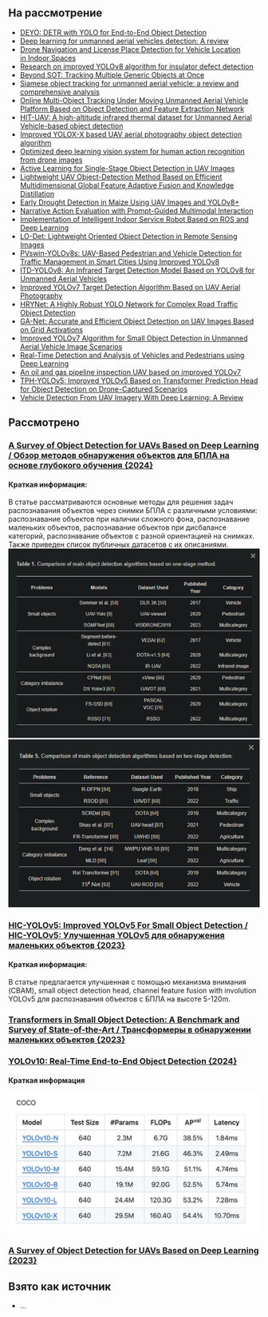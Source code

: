 ## На рассмотрение
* [DEYO: DETR with YOLO for End-to-End Object Detection](https://arxiv.org/abs/2402.16370)
* [Deep learning for unmanned aerial vehicles detection: A review](https://www.sciencedirect.com/science/article/pii/S1574013723000813#sec1)
* [Drone Navigation and License Place Detection for Vehicle Location in Indoor Spaces](https://link.springer.com/chapter/10.1007/978-3-031-49552-6_31)
* [Research on improved YOLOv8 algorithm for insulator defect detection](https://link.springer.com/article/10.1007/s11554-023-01401-9)
* [Beyond SOT: Tracking Multiple Generic Objects at Once](https://research.google/pubs/beyond-sot-tracking-multiple-generic-objects-at-once/)
* [Siamese object tracking for unmanned aerial vehicle: a review and comprehensive analysis](https://link.springer.com/article/10.1007/s10462-023-10558-5)
* [Online Multi-Object Tracking Under Moving Unmanned Aerial Vehicle Platform Based on Object Detection and Feature Extraction Network](https://link.springer.com/article/10.1007/s12204-022-2540-4)
* [HIT-UAV: A high-altitude infrared thermal dataset for Unmanned Aerial Vehicle-based object detection](https://link.springer.com/article/10.1038/s41597-023-02066-6)
* [Improved YOLOX-X based UAV aerial photography object detection algorithm](https://www.sciencedirect.com/science/article/pii/S0262885623000719)
* [Optimized deep learning vision system for human action recognition from drone images](https://link.springer.com/article/10.1007/s11042-023-15930-9)
* [Active Learning for Single-Stage Object Detection in UAV Images](https://openaccess.thecvf.com/content/WACV2024/html/Yamani_Active_Learning_for_Single-Stage_Object_Detection_in_UAV_Images_WACV_2024_paper.html)
* [Lightweight UAV Object-Detection Method Based on Efficient Multidimensional Global Feature Adaptive Fusion and Knowledge Distillation](https://www.mdpi.com/2079-9292/13/8/1558)
* [Early Drought Detection in Maize Using UAV Images and YOLOv8+](https://www.mdpi.com/2504-446X/8/5/170)
* [Narrative Action Evaluation with Prompt-Guided Multimodal Interaction](https://arxiv.org/abs/2404.14471)
* [Implementation of Intelligent Indoor Service Robot Based on ROS and Deep Learning](https://www.mdpi.com/2075-1702/12/4/256)
* [LO-Det: Lightweight Oriented Object Detection in Remote Sensing Images](https://arxiv.org/abs/2209.07709)
* [PVswin-YOLOv8s: UAV-Based Pedestrian and Vehicle Detection for Traffic Management in Smart Cities Using Improved YOLOv8](https://www.mdpi.com/2504-446X/8/3/84)
* [ITD-YOLOv8: An Infrared Target Detection Model Based on YOLOv8 for Unmanned Aerial Vehicles](https://www.mdpi.com/2504-446X/8/4/161)
* [Improved YOLOv7 Target Detection Algorithm Based on UAV Aerial Photography](https://www.mdpi.com/2504-446X/8/3/104)
* [HRYNet: A Highly Robust YOLO Network for Complex Road Traffic Object Detection](https://www.mdpi.com/1424-8220/24/2/642)
* [GA-Net: Accurate and Efficient Object Detection on UAV Images Based on Grid Activations](https://www.mdpi.com/2504-446X/8/3/74)
* [Improved YOLOv7 Algorithm for Small Object Detection in Unmanned Aerial Vehicle Image Scenarios](https://www.mdpi.com/2076-3417/14/4/1664)
* [Real-Time Detection and Analysis of Vehicles and Pedestrians using Deep Learning](https://arxiv.org/pdf/2404.08081)
* [An oil and gas pipeline inspection UAV based on improved YOLOv7](https://journals.sagepub.com/doi/full/10.1177/00202940241230426)
* [TPH-YOLOv5: Improved YOLOv5 Based on Transformer Prediction Head for Object Detection on Drone-Captured Scenarios](https://openaccess.thecvf.com/content/ICCV2021W/VisDrone/html/Zhu_TPH-YOLOv5_Improved_YOLOv5_Based_on_Transformer_Prediction_Head_for_Object_ICCVW_2021_paper.html)
* [Vehicle Detection From UAV Imagery With Deep Learning: A Review](https://ieeexplore.ieee.org/abstract/document/9439930)
## Рассмотрено

### [A Survey of Object Detection for UAVs Based on Deep Learning / Обзор методов обнаружения объектов для БПЛА на основе глубокого обучения {2024}](https://www.mdpi.com/2072-4292/16/1/149)
#### Краткая информация:
В статье рассматриваются основные методы для решения задач распознавания объектов через снимки БПЛА с различными условиями: распознавание объектов при наличии сложного фона, распознавание маленьких объектов, распознавание объектов при дисбалансе категорий, распознавание объектов с разной ориентацией на снимках.
Также приведен список публичных датасетов с их описаниями.
![](Cache/article_1_1.png)
![](Cache/article_1_2.png)


### [HIC-YOLOv5: Improved YOLOv5 For Small Object Detection / HIC-YOLOv5: Улучшенная YOLOv5 для обнаружения маленьких объектов {2023}](https://arxiv.org/abs/2309.16393v2)
#### Краткая информация:
В статье предлагается улучшенная с помощью механизма внимания (CBAM), small object detection head, channel feature fusion with involution YOLOv5 для распознавания объектов с БПЛА на высоте 5-120m.


### [Transformers in Small Object Detection: A Benchmark and Survey of State-of-the-Art / Трансформеры в обнаружении маленьких объектов {2023}](https://paperswithcode.com/paper/transformers-in-small-object-detection-a)


### [YOLOv10: Real-Time End-to-End Object Detection {2024}](https://arxiv.org/pdf/2405.14458)
#### Краткая информация
![](Cache/yolov10tests.png)


### [A Survey of Object Detection for UAVs Based on Deep Learning {2023}](https://www.researchgate.net/publication/376980068_A_Survey_of_Object_Detection_for_UAVs_Based_on_Deep_Learning)

## Взято как источник
* ...
